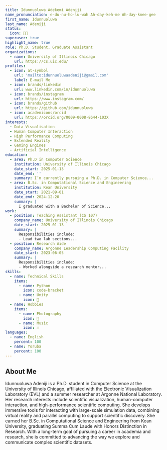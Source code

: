 ```yaml
---
title: Idunnuoluwa Adekemi Adeniji
name_pronunciation: e-du-nu-ho-lu-wah Ah-day-keh-me Ah-day-knee-gee
first_name: Idunnuoluwa
last_name: Adeniji
status:
  icon: 🧑‍💻️
superuser: true
highlight_name: true
role: Ph.D. Student, Graduate Assistant
organizations:
  - name: University of Illinois Chicago
    url: https://cs.uic.edu/
profiles:
  - icon: at-symbol
    url: 'mailto:idunnuoluwaadeniji@gmail.com'
    label: E-mail Me
  - icon: brands/linkedin
    url: www.linkedin.com/in/idunnuoluwa
  - icon: brands/instagram
    url: https://www.instagram.com/
  - icon: brands/github
    url: https://github.com/idunnuoluwa
  - icon: academicons/orcid
    url: https://orcid.org/0009-0008-8644-103X
interests:
  - Data Visualisation
  - Human Computer Interaction
  - High Performance Computing 
  - Extended Reality 
  - Gaming Engines
  - Artificial Intelligence
education:
  - area: Ph.D in Computer Science 
    institution: University of Illinois Chicago
    date_start: 2025-01-13
    date_end: ''
    summary: I’m currently pursuing a Ph.D. in Computer Science...
  - area: B.Sc. in Computational Science and Engineering
    institution: Kean University
    date_start: 2021-09-01
    date_end: 2024-12-20
    summary: |
      I graduated with a Bachelor of Science...
work:
  - position: Teaching Assistant (CS 107)
    company_name: University of Illinois Chicago
    date_start: 2025-01-13
    summary: |
      Responsibilities include:
      - Lead two lab sections...
  - position: Research Aide
    company_name: Argonne Leadership Computing Facility
    date_start: 2023-06-05
    summary: |
      Responsibilities include:
      - Worked alongside a research mentor...
skills:
  - name: Technical Skills
    items:
      - name: Python
        icon: code-bracket
      - name: Unity
        icon: 👾
  - name: Hobbies
    items:
      - name: Photography
        icon: 📸
      - name: Music
        icon: 🎶
languages:
  - name: English
    percent: 100
  - name: Yoruba
    percent: 100
---
```



## About Me

Idunnuoluwa Adeniji is a Ph.D. student in Computer Science at the University of Illinois Chicago, affiliated with the Electronic Visualization Laboratory (EVL) and a summer researcher at Argonne National Laboratory. Her research interests include scientific visualization, human-computer interaction, and high-performance scientific computing. She develops immersive tools for interacting with large-scale simulation data, combining virtual reality and parallel computing to support scientific discovery. She earned her B.Sc. in Computational Science and Engineering from Kean University, graduating Summa Cum Laude with Honors Distinction in Research. With a long-term goal of pursuing a career in academia and research, she is committed to advancing the way we explore and communicate complex scientific datasets.
